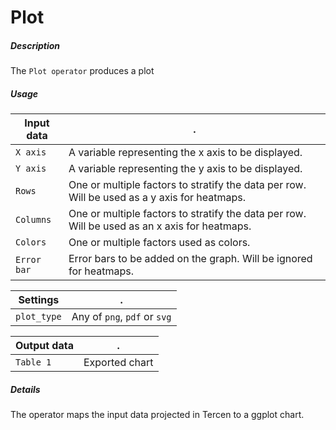 # Plot

##### Description

The `Plot operator` produces a plot

##### Usage

Input data|.
---|---
`X axis`        | A variable representing the x axis to be displayed.
`Y axis`        | A variable representing the y axis to be displayed.
`Rows`           | One or multiple factors to stratify the data per row. Will be used as a y axis for heatmaps.
`Columns`        | One or multiple factors to stratify the data per row. Will be used as an x axis for heatmaps. 
`Colors`        | One or multiple factors used as colors.
`Error bar`     | Error bars to be added on the graph. Will be ignored for heatmaps.

Settings|.
---|---
`plot_type`        | Any of `png`, `pdf` or `svg`

Output data|.
---|---
`Table 1`        | Exported chart

##### Details

The operator maps the input data projected in Tercen to a ggplot chart.
